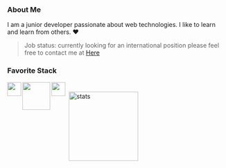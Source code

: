 ### About Me

I am a junior developer passionate about web technologies. I like to learn and learn from others. :heart:

> Job status: currently looking for an international position please feel free to contact me at <a href="mailto:dorville.mathieu@gmail.com">Here</a>

### Favorite Stack

<img src ="https://www.freepnglogos.com/uploads/javascript-png/javascript-vector-logo-yellow-png-transparent-javascript-vector-12.png" align="left" width="32px"> <img src ="https://upload.wikimedia.org/wikipedia/commons/d/d9/Node.js_logo.svg" align="left" width="64px"> <img src ="https://cdn.worldvectorlogo.com/logos/angular-icon.svg" align="left" width="32px">

<br>

<img src="https://github-readme-stats.vercel.app/api?username=mtd42&show_icons=true&count_private=true" alt="stats" height="160" align="left" style="margin: 5px; margin-bottom: 40px;" />



